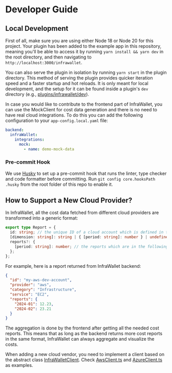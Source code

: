 # Developer Guide

## Local Development

First of all, make sure you are using either Node 18 or Node 20 for this project. Your plugin has been added to the example app in this repository, meaning you'll be able to access it by running `yarn install && yarn dev` in the root directory, and then navigating to `http://localhost:3000/infrawallet`.

You can also serve the plugin in isolation by running `yarn start` in the plugin directory.
This method of serving the plugin provides quicker iteration speed and a faster startup and hot reloads.
It is only meant for local development, and the setup for it can be found inside a plugin's `dev` directory (e.g., [plugins/infrawallet/dev](../plugins/infrawallet/dev)).

In case you would like to contribute to the frontend part of InfraWallet, you can use the MockClient for cost data generation and there is no need to have real cloud integrations. To do this you can add the following configuration to your `app-config.local.yaml` file:

```yaml
backend:
  infraWallet:
    integrations:
      mock:
        - name: demo-mock-data
```

### Pre-commit Hook

We use [Husky](https://typicode.github.io/husky/) to set up a pre-commit hook that runs the linter, type checker and
code formatter before committing. Run `git config core.hooksPath .husky` from the root folder of this repo to enable it.

## How to Support a New Cloud Provider?

In InfraWallet, all the cost data fetched from different cloud providers are transformed into a generic format:

```typescript
export type Report = {
  id: string; // the unique ID of a cloud account which is defined in the app-config.yaml file
  [dimension: string]: string | { [period: string]: number } | undefined; // other dimensions such as category, service, a tag, etc.
  reports?: {
    [period: string]: number; // the reports which are in the following format ["period": cost], such as ["2024-01": 12.23, "2024-02": 23.21]
  };
};
```

For example, here is a report returned from InfraWallet backend:

```json
{
  "id": "my-aws-dev-account",
  "provider": "aws",
  "category": "Infrastructure",
  "service": "EC2",
  "reports": {
    "2024-01": 12.23,
    "2024-02": 23.21
  }
}
```

The aggregation is done by the frontend after getting all the needed cost reports. This means that as long as the backend returns more cost reports in the same format, InfraWallet can always aggregate and visualize the costs.

When adding a new cloud vendor, you need to implement a client based on the abstract class [InfraWalletClient](https://github.com/electrolux-oss/infrawallet/blob/main/plugins/infrawallet-backend/src/cost-clients/InfraWalletClient.ts). Check [AwsClient.ts](https://github.com/electrolux-oss/infrawallet/blob/main/plugins/infrawallet-backend/src/cost-clients/AwsClient.ts) and [AzureClient.ts](https://github.com/electrolux-oss/infrawallet/blob/main/plugins/infrawallet-backend/src/cost-clients/AzureClient.ts) as examples.
